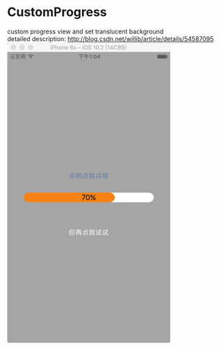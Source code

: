 # CustomProgress
custom progress view and set translucent background  
detailed description: http://blog.csdn.net/willib/article/details/54587095  
![screenshot](https://github.com/Willib/CustomProgress/blob/master/QQ20170117-0.png)
